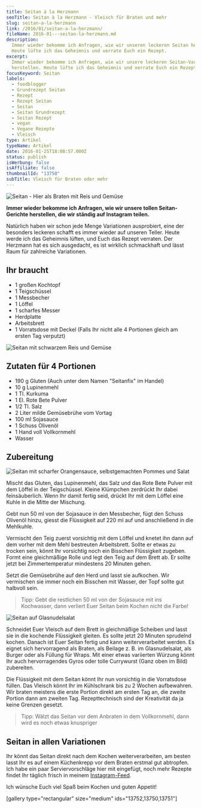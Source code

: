 ```yaml
---
title: Seitan à la Herzmann
seoTitle: Seitan à la Herzmann - Vleisch für Braten und mehr
slug: seitan-a-la-herzmann
link: /2016/01/seitan-a-la-herzmann/
fileName: 2016-01---seitan-la-herzmann.md
description:
  Immer wieder bekomme ich Anfragen, wie wir unseren leckeren Seitan herstellen.
  Heute lüfte ich das Geheimnis und verrate Euch ein Rezept.
excerpt:
  Immer wieder bekomme ich Anfragen, wie wir unsere leckeren Seitan-Variationen
  herstellen. Heute lüfte ich das Geheimnis und verrate Euch ein Rezept.
focusKeyword: Seitan
labels:
  - foodblogger
  - Grundrezept Seitan
  - Rezept
  - Rezept Seitan
  - Seitan
  - Seitan Grundrezept
  - Seitan Rezept
  - vegan
  - Vegane Rezepte
  - Vleisch
type: Artikel
typeName: Artikel
date: 2016-01-25T18:08:57.000Z
status: publish
isWerbung: false
isAffiliate: false
thumbnailId: "13750"
subTitle: Vleisch für Braten oder mehr
---
```


![Seitan - Hier als Braten mit Reis und Gemüse](http://cardamonchai.com/wp-content/uploads/2016/01/23461561951_66cd8e83b5_z-640x640.jpg "Seitan - Hier als Braten mit Reis und Gemüse")

<strong>Immer wieder bekomme ich Anfragen, wie wir unsere tollen Seitan-Gerichte
herstellen, die wir ständig auf Instagram teilen. </strong>

Natürlich haben wir schon jede Menge Variationen ausprobiert, eine der besonders
leckeren schafft es immer wieder auf unseren Teller. Heute werde ich das
Geheimnis lüften, und Euch das Rezept verraten. Der Herzmann hat es sich
ausgedacht, es ist wirklich schmackhaft und lässt Raum für zahlreiche
Variationen.

## Ihr braucht

<ul>
    <li>1 großen Kochtopf</li>
    <li>1 Teigschüssel</li>
    <li>1 Messbecher</li>
    <li>1 Löffel</li>
    <li>1 scharfes Messer</li>
    <li>Herdplatte</li>
    <li>Arbeitsbrett</li>
    <li>1 Vorratsdose mit Deckel (Falls Ihr nicht alle 4 Portionen gleich am ersten Tag verputzt)</li>
</ul>

![Seitan mit schwarzem Reis und Gemüse](http://cardamonchai.com/wp-content/uploads/2016/01/23925131661_bb9c501331_z-640x640.jpg "Seitan mit schwarzem Reis und Gemüse")

## Zutaten für 4 Portionen

<ul>
    <li>190 g Gluten (Auch unter dem Namen "Seitanfix" im Handel)</li>
    <li>10 g Lupinenmehl</li>
    <li>1 Tl. Kurkuma</li>
    <li>1 El. Rote Bete Pulver</li>
    <li>1/2 Tl. Salz</li>
    <li>2 Liter milde Gemüsebrühe vom Vortag</li>
    <li>100 ml Sojasauce</li>
    <li>1 Schuss Olivenöl</li>
    <li>1 Hand voll Vollkornmehl</li>
    <li>Wasser</li>
</ul>

## Zubereitung

![Seitan mit scharfer Orangensauce, selbstgemachten Pommes und Salat](http://cardamonchai.com/wp-content/uploads/2016/01/23981683206_47c4aea481_z-640x640.jpg "Seitan mit scharfer Orangensauce, selbstgemachten Pommes und Salat")

Mischt das Gluten, das Lupinenmehl, das Salz und das Rote Bete Pulver mit dem
Löffel in der Teigschüssel. Kleine Klümpchen zerdrückt Ihr dabei feinsäuberlich.
Wenn Ihr damit fertig seid, drückt Ihr mit dem Löffel eine Kuhle in die Mitte
der Mischung.

Gebt nun 50 ml von der Sojasauce in den Messbecher, fügt den Schuss Olivenöl
hinzu, giesst die Flüssigkeit auf 220 ml auf und anschließend in die Mehlkuhle.

Vermischt den Teig zuerst vorsichtig mit dem Löffel und knetet ihn dann auf dem
vorher mit dem Mehl bestreuten Arbeitsbrett. Sollte er etwas zu trocken sein,
könnt Ihr vorsichtig noch ein Bisschen Flüssigkeit zugeben. Formt eine
gleichmäßige Rolle und legt den Teig auf dem Brett ab. Er sollte jetzt bei
Zimmertemperatur mindestens 20 Minuten gehen.

Setzt die Gemüsebrühe auf den Herd und lasst sie aufkochen. Wir vermischen sie
immer noch ein Bisschen mit Wasser, der Topf sollte gut halbvoll sein.

<blockquote>Tipp: Gebt die restlichen 50 ml von der Sojasauce mit ins Kochwasser, dann verliert Euer Seitan beim Kochen nicht die Farbe!</blockquote>

![Seitan auf Glasnudelsalat](http://cardamonchai.com/wp-content/uploads/2016/01/23458430682_1bd03ffb4a_z-640x640.jpg)

Schneidet Euer Vleisch auf dem Brett in gleichmäßige Scheiben und lasst sie in
die kochende Flüssigkeit gleiten. Es sollte jetzt 20 Minuten sprudelnd kochen.
Danach ist Euer Seitan fertig und kann weiterverarbeitet werden. Es eignet sich
hervorragend als Braten, als Beilage z. B. im Glasnudelsalat, als Burger oder
als Füllung für Wraps. Mit einer etwas variierten Würzung könnt Ihr auch
hervorragendes Gyros oder tolle Currywurst (Ganz oben im Bild) zubereiten.

Die Flüssigkeit mit dem Seitan könnt Ihr nun vorsichtig in die Vorratsdose
füllen. Das Vleisch könnt Ihr im Kühlschrank bis zu 2 Wochen aufbewahren. Wir
braten meistens die erste Portion direkt am ersten Tag an, die zweite Portion
dann am zweiten Tag. Rezepttechnisch sind der Kreativität da ja keine Grenzen
gesetzt.

<blockquote>Tipp: Wälzt das Seitan vor dem Anbraten in dem Vollkornmehl, dann wird es noch etwas knuspriger</blockquote>

## Seitan in allen Variationen

Ihr könnt das Seitan direkt nach dem Kochen weiterverarbeiten, am besten lasst
Ihr es auf einem Küchenkrepp vor dem Braten erstmal gut abtropfen. Ich habe ein
paar Serviervorschläge hier mit eingefügt, noch mehr Rezepte findet Ihr täglich
frisch in meinem [Instagram-Feed](https://www.instagram.com/anne_reko/).

Ich wünsche Euch viel Spaß beim Kochen und guten Appetit!

[gallery type="rectangular" size="medium" ids="13752,13750,13751"]

&nbsp;

&nbsp;

